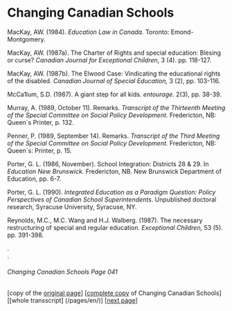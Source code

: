 # Changing Canadian Schools
MacKay, AW. (1984). *Education Law in Canada.* Toronto: Emond-Montgomery.  

MacKay, AW. (1987a). The Charter of Rights and special education: Blesing or curse? *Canadian Journal for Exceptional Children*, 3 (4). pp. 118-127.  

MacKay, AW. (1987b). The Elwood Case: Vindicating the educational rights of the disabled. *Canadian Journal of Special Education,* 3 (2), pp. 103-116.  

McCa1lum, S.D. (1987). A giant step for all kids. *entourage.* 2(3), pp. 38-39.  

Murray, A. (1989, October 11). Remarks. *Transcript of the Thirteenth Meeting of the Special Committee on Social Policy Development.* Fredericton, NB: Queen´s Printer, p. 132.  

Penner, P. (1989, September 14). Remarks. *Transcript of the Third Meeting of the Special Committee on Social Policy Development.* Fredericton, NB: Queen´s: Printer, p. 15.  

Porter, G. L. (1986, November). School Integration: Districts 28 & 29. In *Education New Brunswick.* Fredericton, NB. New Brunswick Department of Education, pp. 6-7.  

Porter, G. L. (1990). *Integrated Education as a Paradigm Question: Policy Perspectives of Canadian School Superintendents.* Unpublished doctoral research, Syracuse University, Syracuse, NY.  

Reynolds, M.C., M.C. Wang and H.J. Walberg. (1987). The necessary restructuring of special and regular education. *Exceptional Children,* 53 (5). pp. 391-398.

.  
.  

###### Changing Canadian Schools Page 041

[copy of the [original page](/copies-from-original/CCS041.png)]
[[complete copy](/copies-from-original/BestCopy_Changing_Canadian_Schools_Perspectives_on_Disability_and_Inclusion.pdf) of Changing Canadian Schools]
[[whole transscript] (/pages/en/)]
[[next page](Changing_Canadian_Schools-042)]


